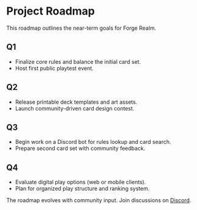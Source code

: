 # Project Roadmap

This roadmap outlines the near-term goals for Forge Realm.

## Q1
- Finalize core rules and balance the initial card set.
- Host first public playtest event.

## Q2
- Release printable deck templates and art assets.
- Launch community-driven card design contest.

## Q3
- Begin work on a Discord bot for rules lookup and card search.
- Prepare second card set with community feedback.

## Q4
- Evaluate digital play options (web or mobile clients).
- Plan for organized play structure and ranking system.

The roadmap evolves with community input. Join discussions on [Discord](https://discord.gg/KQTY8DfY).
